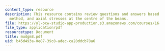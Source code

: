 ```yaml
---
content_type: resource
description: This resource contains review questions and answers based on Macaulay's
  method, and axial stresses at the centre of the beams.
file: https://ol-ocw-studio-app-production.s3.amazonaws.com/courses/16-01-unified-engineering-i-ii-iii-iv-fall-2005-spring-2006/b45d493a0e8739c8adecca28ddcb78a6_mudgm8.pdf
file_type: application/pdf
resourcetype: Document
title: mudgm8.pdf
uid: b45d493a-0e87-39c8-adec-ca28ddcb78a6
---
```

